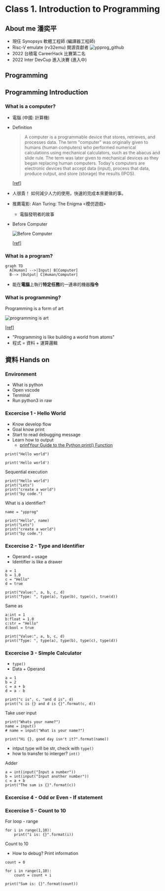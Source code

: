 # Class 1. Introduction to Programming

## About me 潘奕平

* 現仼 Synopsys 軟體工程師 (編譯器工程師)
* Risc-V emulate (rv32emu) 開源貢獻者
  ![ypprog_github](../Images/ypprog_github.png)
* 2022 台積電 CareerHack 比賽第二名
* 2022 Inter DevCup 進入決賽 (進入中)

## Programming

## Programming Introduction

### What is a computer?

* 電腦 (中國: 計算機)

* Definition

  > A computer is a programmable device that stores, retrieves, and processes data. The term "computer" was originally given to humans (human computers) who performed numerical calculations using mechanical calculators, such as the abacus and slide rule. The term was later given to mechanical devices as they began replacing human computers. Today's computers are electronic devices that accept data (input), process that data, produce output, and store (storage) the results (IPOS).

  [[ref]](https://www.google.com/search?q=programming&oq=programming+&aqs=chrome..69i57j69i61l3.3345j0j1&sourceid=chrome&ie=UTF-8)

* 人很貴！
  如何減少人力的使用，快速的完成本來要做的事。
* 推薦電影: Alan Turing: The Enigma <模仿遊戲>
  * 電腦發明者的故事
* Before Computer

  ![Before Computer](../Images/calculate_before_computer.jpeg)

  [[ref]](https://medium.com/@mashinyire/letter-to-my-nephew-69674cbf4d98)

### What is a program?

  ```mermaid
  graph TD
    A[Human] -->|Input| B[Computer]
    B--> |Output| C[Human/Computer]
  ```

* 能在**電腦**上執行**特定任務**的一連串的機器**指令**

### What is programming?

Programming is a form of art

![programming is art](../Images/programming_is_art.png)

[[ref]](https://sites.google.com/site/computers4creativity/about/programming-art-math)

* "Programming is like building a world from atoms"
* 程式 = 資料 + 運算邏輯

## 資料 Hands on

### Environment

* What is python
* Open vscode
* Terminal
* Run python3 in raw

### Excercise 1 - Hello World

* Know develop flow
* Goal know print
* Start to read debugging message
* Learn how to output
  * [prinfYour Guide to the Python print() Function](https://realpython.com/python-print/)

```python3
print("Hello world")

print('Hello world')
```

Sequential execution

```python3
print("Hello world")
print("Lets")
print("create a world")
print("by code.")
```

What is a identifier?

```python3
name = "ypprog"

print("Hello", name)
print("Lets")
print("create a world")
print("by code.")
```

### Excercise 2 - Type and Identifier

* Operand `=` usage
* Identifier is like a drawer

```python3
a = 1
b = 1.0
c = "Hello"
d = true

print("Value:", a, b, c, d)
print("Type: ", type(a), type(b), type(c), true(d))
```

Same as

```python3
a:int = 1
b:float = 1.0
c:str = "Hello"
d:bool = true

print("Value:", a, b, c, d)
print("Type: ", type(a), type(b), type(c), type(d))
```

### Excercise 3 - Simple Calculator

* `type()`
* Data + Operand

```python3
a = 1
b = 2
c = a + b
d = a - b

print("c is", c, "and d is", d)
print("c is {} and d is {}".format(c, d))
```

Take user input

```python3
print("Whats your name?")
name = input()
# name = input("What is your name?")

print("Hi {}, good day isn't it?".format(name))
```

* intput type will be str, check with `type()`
* how to transfer to interger? `int()`

Adder

```python3
a = int(input("Input a number"))
b = int(input("Input another number"))
c = a + b
print("The sum is {}".format(c))
```

### Excercise 4 - Odd or Even - If statement

### Excercise 5 - Count to 10

For loop - range

```python3
for i in range(1,10):
    print("i is: {}".format(i))
```

Count to 10

* How to debug? Print information

```python3
count = 0

for i in range(1,10):
    count = count + i

print("Sum is: {}".format(count))
```
